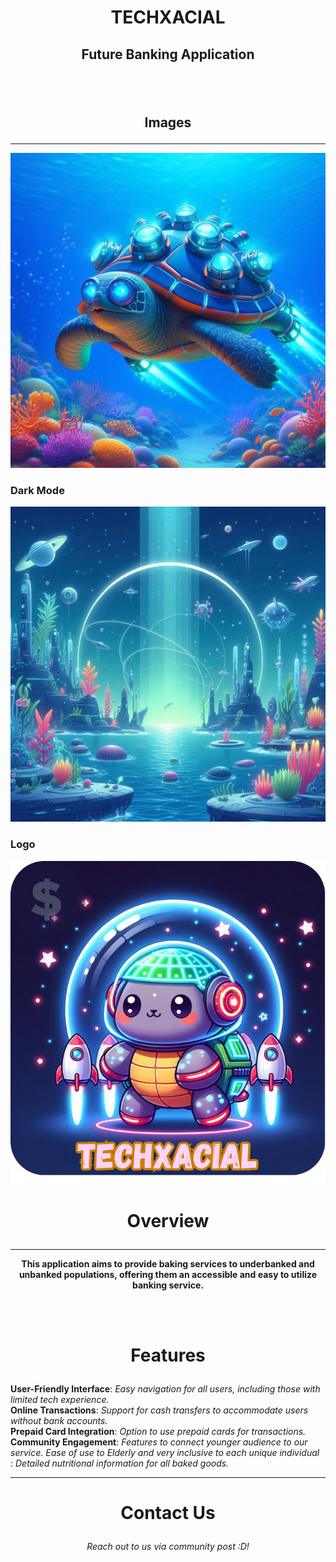 # <p align="Center"> TECHXACIAL </p>
## <p align="Center"> Future Banking Application </p>
<br> <br>

## <p align="Center"> Images </p>
-----------------------------------------------------------------------------------------------------------------------------
<img src="Turtle.png" alt="Futuristic Snapping Turtle Decoration">

### Dark Mode
<img src="app dark mode.png" alt="Dark Mode Image for Application">

### Logo
<img src="app icon.png" alt="App Logo">



# <p align="Center"> Overview </p>
-----------------------------------------------------------------------------------------------------------------------------
<b> <p align="Center"> This application aims to provide baking services to underbanked and unbanked populations, offering them an accessible and easy to utilize banking service. </p></b> <br><br>

# <p align="Center"> Features </p>
<b>
User-Friendly Interface</b>: <i> Easy navigation for all users, including those with limited tech experience.</i>
<br>
<b>
Online Transactions</b>: <i> Support for cash transfers to accommodate users without bank accounts. </i>
<br>
<b>
Prepaid Card Integration</b>: <i> Option to use prepaid cards for transactions. </i>
<br>
<b>
Community Engagement</b>: <i> Features to connect younger audience to our service. Ease of use to Elderly and very inclusive to each unique individual</i>
<br>
<b>
</b>: <i> Detailed nutritional information for all baked goods. </i>
<br>
</b>

-----------------------------------------------------------------------------------------------------------------------------

# <p align="Center"> Contact Us </p>
<p align="Center">
<i> Reach out to us via community post :D! </i>
</p>

